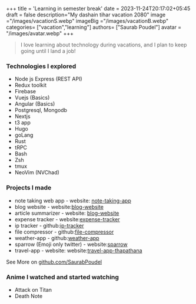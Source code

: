 +++
title = 'Learning in semester break'
date = 2023-11-24T20:17:02+05:45
draft = false
description="My dashain tihar vacation 2080"
image ="/images/vacationS.webp"
imageBig ="/images/vacationB.webp"
categories= ["vacation","learning"]
authors= ["Saurab Poudel"]
avatar = "/images/avatar.webp"
+++



> I love learning about technology during vacations, and I plan to keep going until I land a job!

### Technologies I explored
- Node js Express (REST API)
- Redux toolkit 
- Firebase
- Vuejs (Basics)
- Angular (Basics)
- Postgresql, Mongodb 
- Nextjs 
- t3 app
- Hugo 
- goLang
- Rust
- tRPC
- Bash
- Zsh
- tmux
- NeoVim (NVChad)


### Projects I made

- note taking web app - website: [note-taking-app](https://note-taking-app-markdown.netlify.app/)
- blog website - website:[blog-website](https://saurabblog.vercel.app/)
- article summarizer - website: [blog-website](https://article-summarizer-saurab.netlify.app/)
- expense tracker - website:[expense-tracker](https://expense-tracker-vue.netlify.app/)
- ip tracker - github:[ip-tracker](https://github.com/SaurabPoudel/iptracker)
- file compressor - github:[file-compressor](https://github.com/SaurabPoudel/file-compressor)
- weather-app - github:[weather-app](https://github.com/SaurabPoudel/mausam)
- sparrow (Emoji only twitter) - website:[sparrow](https://sparrow-three.vercel.app/)
- travel-app - website: website:[travel-app-thapathana](https://travel-app-thapathana.vercel.app/)
  
See More on [github.com/SaurabPoudel](https://github.com/SaurabPoudel)

### Anime I watched and started watching

- Attack on Titan
- Death Note
  


